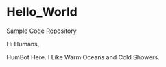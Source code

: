 # Hello_World
Sample Code Repository

Hi Humans,

HumBot Here. I Like Warm Oceans and Cold Showers.

